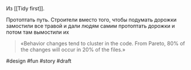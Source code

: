 Из [[Tidy first]].

Протоптать путь. Строители вместо того, чтобы подумать дорожки замостили все травой и дали людям самим протоптать дорожки и потом там вымостили их

> «Behavior changes tend to cluster in the code. From Pareto, 80% of the changes will occur in 20% of the files.»

#design #fun #story 
#draft